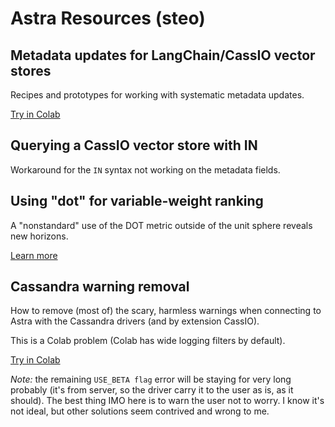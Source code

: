# Astra Resources (steo)

## Metadata updates for LangChain/CassIO vector stores

Recipes and prototypes for working with systematic metadata updates.

[Try in Colab](https://colab.research.google.com/github/hemidactylus/astra_misc_resources/blob/main/langchain-cassio-vector-metadata-updates/langchain-cassio-vector-metadata-updates.ipynb)

## Querying a CassIO vector store with IN

Workaround for the `IN` syntax not working on the metadata fields.

## Using "dot" for variable-weight ranking

A "nonstandard" use of the DOT metric outside of the unit sphere
reveals new horizons.

[Learn more](dot-product-for-weighted-ranking/)

## Cassandra warning removal

How to remove (most of) the scary, harmless warnings when connecting to
Astra with the Cassandra drivers (and by extension CassIO).

This is a Colab problem (Colab has wide logging filters by default).

[Try in Colab](https://colab.research.google.com/github/hemidactylus/astra_misc_resources/blob/main/cassandra-logging-suppression/cassandra_logging_suppression.ipynb)

_Note:_ the remaining `USE_BETA flag` error will be staying for very long probably (it's from server, so the driver carry it to the user as is, as it should).
The best thing IMO here is to warn the user not to worry. I know it's not ideal, but other solutions seem contrived and wrong to me.
